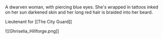 A dwarven woman, with piercing blue eyes. She's wrapped in tattoos inked on her sun darkened skin and her long red hair is braided into her beard.

Lieutenant for [[The City Guard]]


![[Ghriselia_Hillforge.png]]